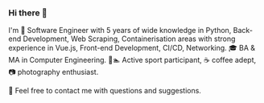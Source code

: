 <!-- markdownlint-disable MD041 -->

### Hi there 👋

I'm 🐍 Software Engineer with 5 years of wide knowledge in Python,
Back-end Development, Web Scraping, Containerisation areas with strong
experience in Vue.js, Front-end Development, CI/CD, Networking. 🎓 BA & MA in
Computer Engineering. 🚵🏊 Active sport participant, ☕ coffee adept, 📷
photography enthusiast.

👋 Feel free to contact me with questions and suggestions.
